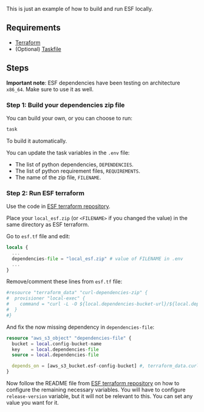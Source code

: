 This is just an example of how to build and run ESF locally.

## Requirements

- [Terraform](https://www.terraform.io/)
- (Optional) [Taskfile](https://taskfile.dev/installation/)


## Steps

**Important note**: ESF dependencies have been testing on architecture `x86_64`. Make sure to use it as well.

### Step 1: Build your dependencies zip file

You can build your own, or you can choose to run:
```bash
task
```
To build it automatically.

You can update the task variables in the `.env` file:
- The list of python dependencies, `DEPENDENCIES`.
- The list of python requirement files, `REQUIREMENTS`.
- The name of the zip file, `FILENAME`.


### Step 2: Run ESF terraform

Use the code in [ESF terraform repository](https://github.com/elastic/terraform-elastic-esf).

Place your `local_esf.zip` (or `<FILENAME>` if you changed the value) in the same directory as ESF terraform.

Go to `esf.tf` file and edit:

```terraform
locals {
  ...
  dependencies-file = "local_esf.zip" # value of FILENAME in .env
  ...
}
```

Remove/comment these lines from `esf.tf` file:

```terraform
#resource "terraform_data" "curl-dependencies-zip" {
#  provisioner "local-exec" {
#    command = "curl -L -O ${local.dependencies-bucket-url}/${local.dependencies-file}"
#  }
#}
```

And fix the now missing dependency in `dependencies-file`:

```terraform
resource "aws_s3_object" "dependencies-file" {
  bucket = local.config-bucket-name
  key    = local.dependencies-file
  source = local.dependencies-file

  depends_on = [aws_s3_bucket.esf-config-bucket] #, terraform_data.curl-dependencies-zip]
}
```

Now follow the README file from [ESF terraform repository](https://github.com/elastic/terraform-elastic-esf) on how to configure the remaining necessary variables. You will have to configure `release-version` variable, but it will not be relevant to this. You can set any value you want for it.

